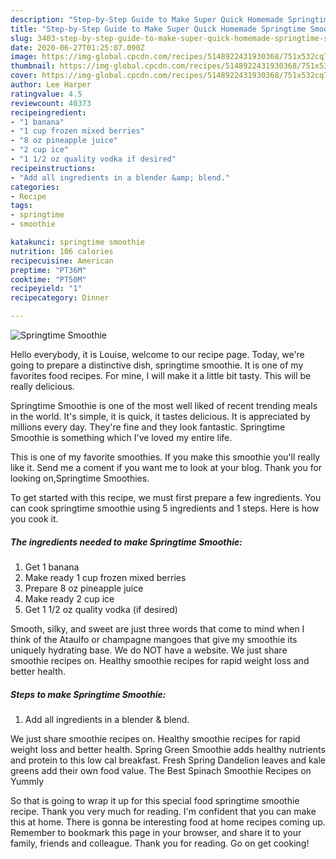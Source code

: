 ```yaml
---
description: "Step-by-Step Guide to Make Super Quick Homemade Springtime Smoothie"
title: "Step-by-Step Guide to Make Super Quick Homemade Springtime Smoothie"
slug: 3403-step-by-step-guide-to-make-super-quick-homemade-springtime-smoothie
date: 2020-06-27T01:25:07.090Z
image: https://img-global.cpcdn.com/recipes/5148922431930368/751x532cq70/springtime-smoothie-recipe-main-photo.jpg
thumbnail: https://img-global.cpcdn.com/recipes/5148922431930368/751x532cq70/springtime-smoothie-recipe-main-photo.jpg
cover: https://img-global.cpcdn.com/recipes/5148922431930368/751x532cq70/springtime-smoothie-recipe-main-photo.jpg
author: Lee Harper
ratingvalue: 4.5
reviewcount: 40373
recipeingredient:
- "1 banana"
- "1 cup frozen mixed berries"
- "8 oz pineapple juice"
- "2 cup ice"
- "1 1/2 oz quality vodka if desired"
recipeinstructions:
- "Add all ingredients in a blender &amp; blend."
categories:
- Recipe
tags:
- springtime
- smoothie

katakunci: springtime smoothie 
nutrition: 106 calories
recipecuisine: American
preptime: "PT36M"
cooktime: "PT50M"
recipeyield: "1"
recipecategory: Dinner

---
```



![Springtime Smoothie](https://img-global.cpcdn.com/recipes/5148922431930368/751x532cq70/springtime-smoothie-recipe-main-photo.jpg)

Hello everybody, it is Louise, welcome to our recipe page. Today, we're going to prepare a distinctive dish, springtime smoothie. It is one of my favorites food recipes. For mine, I will make it a little bit tasty. This will be really delicious.

Springtime Smoothie is one of the most well liked of recent trending meals in the world. It's simple, it is quick, it tastes delicious. It is appreciated by millions every day. They're fine and they look fantastic. Springtime Smoothie is something which I've loved my entire life.

This is one of my favorite smoothies. If you make this smoothie you&#39;ll really like it. Send me a coment if you want me to look at your blog. Thank you for looking on,Springtime Smoothies.


To get started with this recipe, we must first prepare a few ingredients. You can cook springtime smoothie using 5 ingredients and 1 steps. Here is how you cook it.

<!--inarticleads1-->

##### The ingredients needed to make Springtime Smoothie:

1. Get 1 banana
1. Make ready 1 cup frozen mixed berries
1. Prepare 8 oz pineapple juice
1. Make ready 2 cup ice
1. Get 1 1/2 oz quality vodka (if desired)


Smooth, silky, and sweet are just three words that come to mind when I think of the Ataulfo or champagne mangoes that give my smoothie its uniquely hydrating base. We do NOT have a website. We just share smoothie recipes on. Healthy smoothie recipes for rapid weight loss and better health. 

<!--inarticleads2-->

##### Steps to make Springtime Smoothie:

1. Add all ingredients in a blender &amp; blend.


We just share smoothie recipes on. Healthy smoothie recipes for rapid weight loss and better health. Spring Green Smoothie adds healthy nutrients and protein to this low cal breakfast. Fresh Spring Dandelion leaves and kale greens add their own food value. The Best Spinach Smoothie Recipes on Yummly 

So that is going to wrap it up for this special food springtime smoothie recipe. Thank you very much for reading. I'm confident that you can make this at home. There is gonna be interesting food at home recipes coming up. Remember to bookmark this page in your browser, and share it to your family, friends and colleague. Thank you for reading. Go on get cooking!

